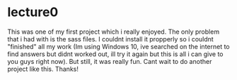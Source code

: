 # lecture0
This was one of my first project which i really enjoyed. The only problem that i had with is the sass files. I couldnt install it
propperly so i couldnt "finished" all my work (Im using Windows 10, ive searched on  the internet to find answers but didnt worked out, ill try it again but this is all i can give to you guys right now). But still, it was really fun. Cant wait to do another project like this.
Thanks!
